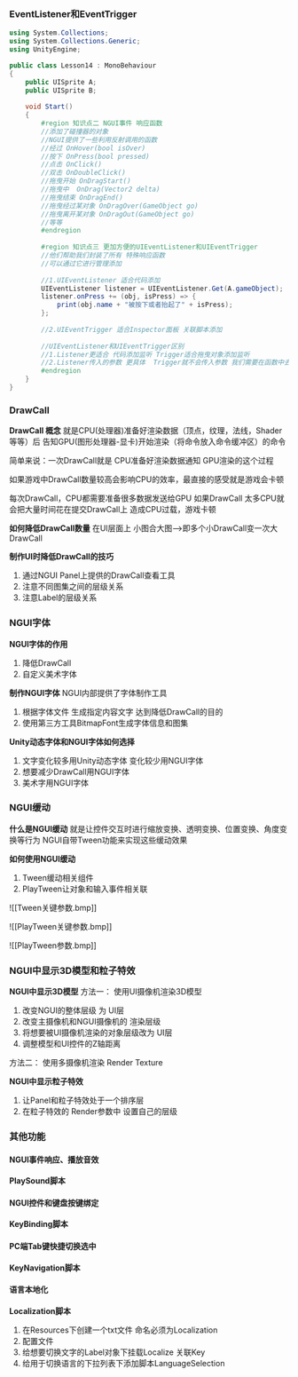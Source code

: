 ### EventListener和EventTrigger
```c#
using System.Collections;
using System.Collections.Generic;
using UnityEngine;

public class Lesson14 : MonoBehaviour
{
    public UISprite A;
    public UISprite B;
    
    void Start()
    {
        #region 知识点二 NGUI事件 响应函数
        //添加了碰撞器的对象
        //NGUI提供了一些利用反射调用的函数
        //经过 OnHover(bool isOver)
        //按下 OnPress(bool pressed)
        //点击 OnClick()
        //双击 OnDoubleClick()
        //拖曳开始 OnDragStart()
        //拖曳中  OnDrag(Vector2 delta)
        //拖曳结束 OnDragEnd()
        //拖曳经过某对象 OnDragOver(GameObject go)
        //拖曳离开某对象 OnDragOut(GameObject go)
        //等等
        #endregion
        
        #region 知识点三 更加方便的UIEventListener和UIEventTrigger
        //他们帮助我们封装了所有 特殊响应函数
        //可以通过它进行管理添加
        
        //1.UIEventListener 适合代码添加
        UIEventListener listener = UIEventListener.Get(A.gameObject);
        listener.onPress += (obj, isPress) => {
            print(obj.name + "被按下或者抬起了" + isPress);
        };
        
        //2.UIEventTrigger 适合Inspector面板 关联脚本添加
        
        //UIEventListener和UIEventTrigger区别
        //1.Listener更适合 代码添加监听 Trigger适合拖曳对象添加监听
        //2.Listener传入的参数 更具体  Trigger就不会传入参数 我们需要在函数中去判断处理逻辑
        #endregion
    }
}
```

### DrawCall
**DrawCall 概念**
就是CPU(处理器)准备好渲染数据（顶点，纹理，法线，Shader等等）后
告知GPU(图形处理器-显卡)开始渲染（将命令放入命令缓冲区）的命令

简单来说：一次DrawCall就是 CPU准备好渲染数据通知 GPU渲染的这个过程

如果游戏中DrawCall数量较高会影响CPU的效率，最直接的感受就是游戏会卡顿

每次DrawCall，CPU都需要准备很多数据发送给GPU
如果DrawCall 太多CPU就会把大量时间花在提交DrawCall上 造成CPU过载，游戏卡顿

**如何降低DrawCall数量**
在UI层面上
小图合大图——>即多个小DrawCall变一次大DrawCall

**制作UI时降低DrawCall的技巧**
1. 通过NGUI Panel上提供的DrawCall查看工具
2. 注意不同图集之间的层级关系
3. 注意Label的层级关系

### NGUI字体
**NGUI字体的作用**
1. 降低DrawCall
2. 自定义美术字体

**制作NGUI字体**
NGUI内部提供了字体制作工具
1. 根据字体文件 生成指定内容文字 达到降低DrawCall的目的
2. 使用第三方工具BitmapFont生成字体信息和图集

**Unity动态字体和NGUI字体如何选择**
1. 文字变化较多用Unity动态字体 变化较少用NGUI字体
2. 想要减少DrawCall用NGUI字体
3. 美术字用NGUI字体

### NGUI缓动
**什么是NGUI缓动**
就是让控件交互时进行缩放变换、透明变换、位置变换、角度变换等行为
NGUI自带Tween功能来实现这些缓动效果

**如何使用NGUI缓动**
1. Tween缓动相关组件
2. PlayTween让对象和输入事件相关联

![[Tween关键参数.bmp]]

![[PlayTween关键参数.bmp]]

![[PlayTween参数.bmp]]

### NGUI中显示3D模型和粒子特效
**NGUI中显示3D模型**
方法一：
使用UI摄像机渲染3D模型
1. 改变NGUI的整体层级 为 UI层
2. 改变主摄像机和NGUI摄像机的 渲染层级
3. 将想要被UI摄像机渲染的对象层级改为 UI层
4. 调整模型和UI控件的Z轴距离

方法二：
使用多摄像机渲染 Render Texture

**NGUI中显示粒子特效**
1. 让Panel和粒子特效处于一个排序层
2. 在粒子特效的 Render参数中 设置自己的层级

### 其他功能
#### NGUI事件响应、播放音效
**PlaySound脚本**

#### NGUI控件和键盘按键绑定
**KeyBinding脚本**

#### PC端Tab键快捷切换选中
**KeyNavigation脚本**

#### 语言本地化
**Localization脚本**
1. 在Resources下创建一个txt文件 命名必须为Localization
2. 配置文件
3. 给想要切换文字的Label对象下挂载Localize 关联Key
4. 给用于切换语言的下拉列表下添加脚本LanguageSelection